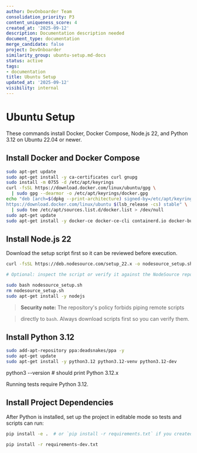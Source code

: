 ```yaml
---
author: DevOnboarder Team
consolidation_priority: P3
content_uniqueness_score: 4
created_at: '2025-09-12'
description: Documentation description needed
document_type: documentation
merge_candidate: false
project: DevOnboarder
similarity_group: ubuntu-setup.md-docs
status: active
tags:
- documentation
title: Ubuntu Setup
updated_at: '2025-09-12'
visibility: internal
---
```


# Ubuntu Setup

These commands install Docker, Docker Compose, Node.js 22, and Python 3.12 on Ubuntu 22.04 or newer.

## Install Docker and Docker Compose

```bash
sudo apt-get update
sudo apt-get install -y ca-certificates curl gnupg
sudo install -m 0755 -d /etc/apt/keyrings
curl -fsSL https://download.docker.com/linux/ubuntu/gpg \
  | sudo gpg --dearmor -o /etc/apt/keyrings/docker.gpg
echo "deb [arch=$(dpkg --print-architecture) signed-by=/etc/apt/keyrings/docker.gpg] \
https://download.docker.com/linux/ubuntu $(lsb_release -cs) stable" \
  | sudo tee /etc/apt/sources.list.d/docker.list > /dev/null
sudo apt-get update
sudo apt-get install -y docker-ce docker-ce-cli containerd.io docker-buildx-plugin docker-compose-plugin

```

## Install Node.js 22

Download the setup script first so it can be reviewed before execution.

```bash
curl -fsSL https://deb.nodesource.com/setup_22.x -o nodesource_setup.sh

# Optional: inspect the script or verify it against the NodeSource repository

sudo bash nodesource_setup.sh
rm nodesource_setup.sh
sudo apt-get install -y nodejs

```

> **Security note:** The repository's policy forbids piping remote scripts

> directly to `bash`. Always download scripts first so you can verify them.

## Install Python 3.12

```bash
sudo add-apt-repository ppa:deadsnakes/ppa -y
sudo apt-get update
sudo apt-get install -y python3.12 python3.12-venv python3.12-dev

```

python3 --version # should print Python 3.12.x

Running tests require Python 3.12.

## Install Project Dependencies

After Python is installed, set up the project in editable mode so tests and
scripts can run:

```bash
pip install -e .  # or `pip install -r requirements.txt` if you created one

pip install -r requirements-dev.txt

```
